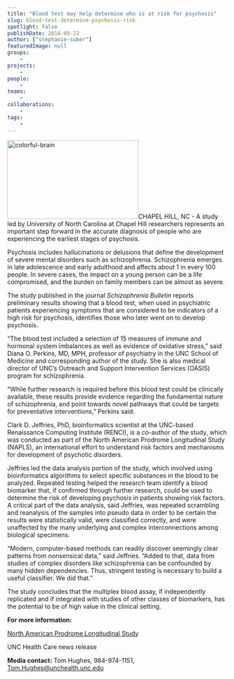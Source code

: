 ```yaml
---
title: "Blood test may help determine who is at risk for psychosis"
slug: blood-test-determine-psychosis-risk
spotlight: false
publishDate: 2014-09-22
author: ["stephanie-suber"]
featuredImage: null
groups:
    - 
projects:
    - 
people:
    - 
teams: 
    - 
collaborations:
    - 
tags:
    - 
---
```

<img class="alignleft size-medium wp-image-13570" src="https://renci.org/wp-content/uploads/2014/09/colorful-brain-300x180.jpeg" alt="colorful-brain" width="300" height="180" />CHAPEL HILL, NC - A study led by University of North Carolina at Chapel Hill researchers represents an important step forward in the accurate diagnosis of people who are experiencing the earliest stages of psychosis.

Psychosis includes hallucinations or delusions that define the development of severe mental disorders such as schizophrenia. Schizophrenia emerges in late adolescence and early adulthood and affects about 1 in every 100 people. In severe cases, the impact on a young person can be a life compromised, and the burden on family members can be almost as severe.

<!--more-->

The study published in the journal <em>Schizophrenia Bulletin</em> reports preliminary results showing that a blood test, when used in psychiatric patients experiencing symptoms that are considered to be indicators of a high risk for psychosis, identifies those who later went on to develop psychosis.

“The blood test included a selection of 15 measures of immune and hormonal system imbalances as well as evidence of oxidative stress,” said Diana O. Perkins, MD, MPH, professor of psychiatry in the UNC School of Medicine and corresponding author of the study. She is also medical director of UNC’s Outreach and Support Intervention Services (OASIS) program for schizophrenia.

“While further research is required before this blood test could be clinically available, these results provide evidence regarding the fundamental nature of schizophrenia, and point towards novel pathways that could be targets for preventative interventions,” Perkins said.

Clark D. Jeffries, PhD, bioinformatics scientist at the UNC-based Renaissance Computing Institute (RENCI), is a co-author of the study, which was conducted as part of the North American Prodrome Longitudinal Study (NAPLS), an international effort to understand risk factors and mechanisms for development of psychotic disorders.

Jeffries led the data analysis portion of the study, which involved using bioinformatics algorithms to select specific substances in the blood to be analyzed. Repeated testing helped the research team identify a blood biomarker that, if confirmed through further research, could be used to determine the risk of developing psychosis in patients showing risk factors. A critical part of the data analysis, said Jeffries, was repeated scrambling and reanalysis of the samples into pseudo data in order to be certain the results were statistically valid, were classified correctly, and were unaffected by the many underlying and complex interconnections among biological specimens.

“Modern, computer-based methods can readily discover seemingly clear patterns from nonsensical data,” said Jeffries. “Added to that, data from studies of complex disorders like schizophrenia can be confounded by many hidden dependencies. Thus, stringent testing is necessary to build a useful classifier. We did that.”

The study concludes that the multiplex blood assay, if independently replicated and if integrated with studies of other classes of biomarkers, has the potential to be of high value in the clinical setting.

<strong>For more information:</strong>

<a href="http://www.ncbi.nlm.nih.gov/pmc/articles/PMC3502644/">North American Prodrome Longitudinal Study</a>

UNC Health Care news release

<strong>Media contact:</strong> Tom Hughes, 984-974-1151, <a href="mailto:Tom.Hughes@unchealth.unc.edu">Tom.Hughes@unchealth.unc.edu</a>
